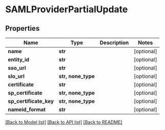 # SAMLProviderPartialUpdate


## Properties

Name | Type | Description | Notes
------------ | ------------- | ------------- | -------------
**name** | **str** |  | [optional] 
**entity_id** | **str** |  | [optional] 
**sso_url** | **str** |  | [optional] 
**slo_url** | **str, none_type** |  | [optional] 
**certificate** | **str** |  | [optional] 
**sp_certificate** | **str, none_type** |  | [optional] 
**sp_certificate_key** | **str, none_type** |  | [optional] 
**nameid_format** | **str** |  | [optional] 

[[Back to Model list]](../#documentation-for-models) [[Back to API list]](../#documentation-for-api-endpoints) [[Back to README]](../)


